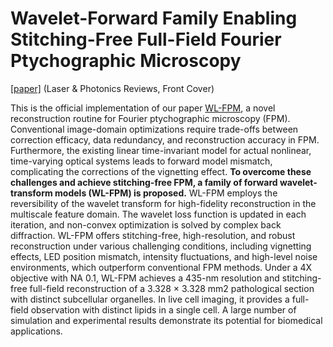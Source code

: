 # Wavelet-Forward Family Enabling Stitching-Free Full-Field Fourier Ptychographic Microscopy

[[paper]](https://onlinelibrary.wiley.com/doi/abs/10.1002/lpor.202401183) (Laser & Photonics Reviews, Front Cover)

This is the official implementation of our paper [WL-FPM](https://onlinelibrary.wiley.com/doi/abs/10.1002/lpor.202401183), a novel reconstruction routine for Fourier ptychographic microscopy (FPM). Conventional image-domain optimizations require trade-offs between correction efficacy, data redundancy, and reconstruction accuracy in FPM. Furthermore, the existing linear time-invariant model for actual nonlinear, time-varying optical systems leads to forward model mismatch, complicating the corrections of the vignetting effect. **To overcome these challenges and achieve stitching-free FPM, a family of forward wavelet-transform models (WL-FPM) is proposed.** WL-FPM employs the reversibility of the wavelet transform for high-fidelity reconstruction in the multiscale feature domain. The wavelet loss function is updated in each iteration, and non-convex optimization is solved by complex back diffraction. WL-FPM offers stitching-free, high-resolution, and robust reconstruction under various challenging conditions, including vignetting effects, LED position mismatch, intensity fluctuations, and high-level noise environments, which outperform conventional FPM methods. Under a 4X objective with NA 0.1, WL-FPM achieves a 435-nm resolution and stitching-free full-field reconstruction of a 3.328 × 3.328 mm2 pathological section with distinct subcellular organelles. In live cell imaging, it provides a full-field observation with distinct lipids in a single cell. A large number of simulation and experimental results demonstrate its potential for biomedical applications.

